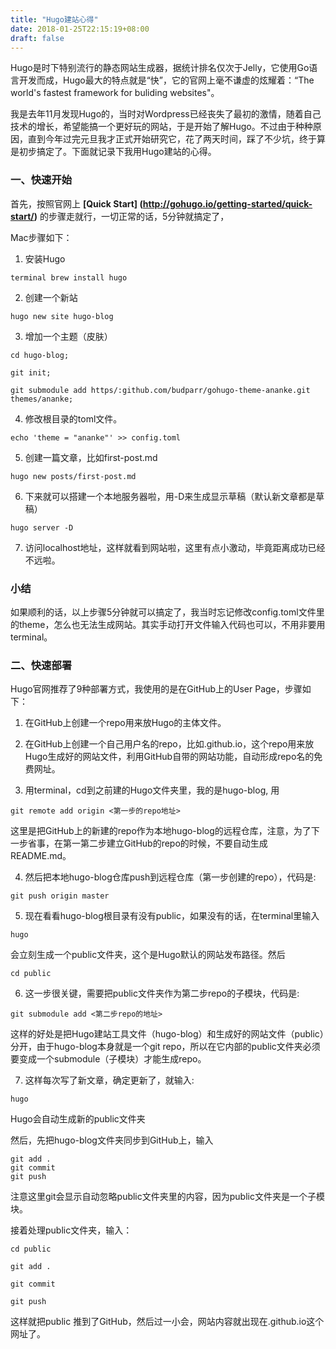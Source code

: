 ```yaml
---
title: "Hugo建站心得"
date: 2018-01-25T22:15:19+08:00
draft: false
---
```


Hugo是时下特别流行的静态网站生成器，据统计排名仅次于Jelly，它使用Go语言开发而成，Hugo最大的特点就是“快”，它的官网上毫不谦虚的炫耀着：“The world's fastest framework for buliding websites"。

我是去年11月发现Hugo的，当时对Wordpress已经丧失了最初的激情，随着自己技术的增长，希望能搞一个更好玩的网站，于是开始了解Hugo。不过由于种种原因，直到今年过完元旦我才正式开始研究它，花了两天时间，踩了不少坑，终于算是初步搞定了。下面就记录下我用Hugo建站的心得。

### 一、快速开始 ###

首先，按照官网上 **[Quick Start] (http://gohugo.io/getting-started/quick-start/)** 的步骤走就行，一切正常的话，5分钟就搞定了，

Mac步骤如下：

1. 安装Hugo

```
terminal brew install hugo
```
2. 创建一个新站

```
hugo new site hugo-blog
```
3. 增加一个主题（皮肤）

```
cd hugo-blog;

git init;

git submodule add https/:github.com/budparr/gohugo-theme-ananke.git themes/ananke;
```
4. 修改根目录的toml文件。

```
echo 'theme = "ananke"' >> config.toml
```
5. 创建一篇文章，比如first-post.md

```
hugo new posts/first-post.md
```
6. 下来就可以搭建一个本地服务器啦，用-D来生成显示草稿（默认新文章都是草稿）

```
hugo server -D
```
7. 访问localhost地址，这样就看到网站啦，这里有点小激动，毕竟距离成功已经不远啦。

### 小结 ###
如果顺利的话，以上步骤5分钟就可以搞定了，我当时忘记修改config.toml文件里的theme，怎么也无法生成网站。其实手动打开文件输入代码也可以，不用非要用terminal。

### 二、快速部署 ###
Hugo官网推荐了9种部署方式，我使用的是在GitHub上的User Page，步骤如下：

1.  在GitHub上创建一个repo用来放Hugo的主体文件。

2. 在GitHub上创建一个自己用户名的repo，比如<username>.github.io，这个repo用来放Hugo生成好的网站文件，利用GitHub自带的网站功能，自动形成repo名的免费网址。

3. 用terminal，cd到之前建的Hugo文件夹里，我的是hugo-blog, 用

  ```git remote add origin <第一步的repo地址>```
  
  这里是把GitHub上的新建的repo作为本地hugo-blog的远程仓库，注意，为了下一步省事，在第一第二步建立GitHub的repo的时候，不要自动生成README.md。

4. 然后把本地hugo-blog仓库push到远程仓库（第一步创建的repo），代码是:

 ```git push origin master```


5. 现在看看hugo-blog根目录有没有public，如果没有的话，在terminal里输入

 ```hugo```
 
 会立刻生成一个public文件夹，这个是Hugo默认的网站发布路径。然后
 
 ```cd public```


6. 这一步很关键，需要把public文件夹作为第二步repo的子模块，代码是:

 ``` git submodule add <第二步repo的地址> ```
 
 这样的好处是把Hugo建站工具文件（hugo-blog）和生成好的网站文件（public）分开，由于hugo-blog本身就是一个git repo，所以在它内部的public文件夹必须要变成一个submodule（子模块）才能生成repo。

7. 这样每次写了新文章，确定更新了，就输入:

 ```hugo```
 
 Hugo会自动生成新的public文件夹
 
 然后，先把hugo-blog文件夹同步到GitHub上，输入
 ```
 git add .
 git commit
 git push
 ```
 注意这里git会显示自动忽略public文件夹里的内容，因为public文件夹是一个子模块。
 
 接着处理public文件夹，输入：
 
 ```
 cd public
 
 git add .
 
 git commit
 
 git push
  ```
 
 这样就把public 推到了GitHub，然后过一小会，网站内容就出现在<usersname>.github.io这个网址了。
